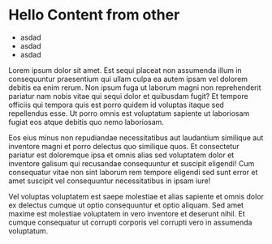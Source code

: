 # Hello Content from other

- asdad
- asdad
- asdad


Lorem ipsum dolor sit amet. Est sequi placeat non assumenda illum in consequuntur praesentium qui ullam culpa ea autem ipsam vel dolorem debitis ea enim rerum. Non ipsum fuga ut laborum magni non reprehenderit pariatur nam nobis vitae qui sequi dolor et quibusdam fugit? Et tempore officiis qui tempora quis est porro quidem id voluptas itaque sed repellendus esse. Ut porro omnis est voluptatum sapiente ut laboriosam fugiat eos atque debitis quo nemo laboriosam.

Eos eius minus non repudiandae necessitatibus aut laudantium similique aut inventore magni et porro delectus quo similique quos. Et consectetur pariatur est doloremque ipsa et omnis alias sed voluptatem dolor et inventore galisum qui recusandae consequuntur et suscipit eligendi! Cum consequatur vitae non sint laborum rem tempore eligendi sed sunt error et amet suscipit vel consequuntur necessitatibus in ipsam iure!

Vel voluptas voluptatem est saepe molestiae et alias sapiente et omnis dolor ex delectus cumque ut optio consequuntur et optio aliquam. Sed amet maxime est molestiae voluptatem in vero inventore et deserunt nihil. Et cumque consequatur ut corrupti corporis vel corrupti vero in assumenda voluptatum.

